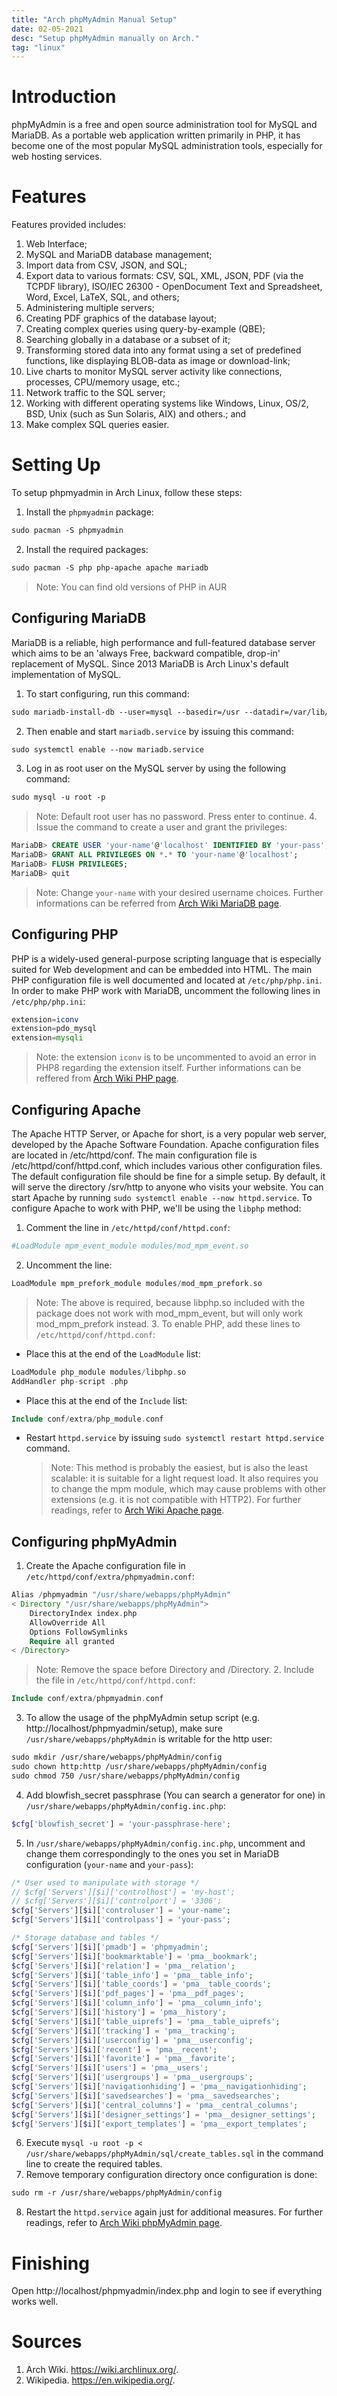 ```yaml
---
title: "Arch phpMyAdmin Manual Setup"
date: 02-05-2021
desc: "Setup phpMyAdmin manually on Arch."
tag: "linux"
---
```


# Introduction

phpMyAdmin is a free and open source administration tool for MySQL and MariaDB. As a portable web application written primarily in PHP, it has become one of the most popular MySQL administration tools, especially for web hosting services.

# Features

Features provided includes:

1. Web Interface;
2. MySQL and MariaDB database management;
3. Import data from CSV, JSON, and SQL;
4. Export data to various formats: CSV, SQL, XML, JSON, PDF (via the TCPDF library), ISO/IEC 26300 - OpenDocument Text and Spreadsheet, Word, Excel, LaTeX, SQL, and others;
5. Administering multiple servers;
6. Creating PDF graphics of the database layout;
7. Creating complex queries using query-by-example (QBE);
8. Searching globally in a database or a subset of it;
9. Transforming stored data into any format using a set of predefined functions, like displaying BLOB-data as image or download-link;
10. Live charts to monitor MySQL server activity like connections, processes, CPU/memory usage, etc.;
11. Network traffic to the SQL server;
12. Working with different operating systems like Windows, Linux, OS/2, BSD, Unix (such as Sun Solaris, AIX) and others.; and
13. Make complex SQL queries easier.

# Setting Up

To setup phpmyadmin in Arch Linux, follow these steps:

1. Install the `phpmyadmin` package:

```md
sudo pacman -S phpmyadmin
```

2. Install the required packages:

```md
sudo pacman -S php php-apache apache mariadb
```

> Note: You can find old versions of PHP in AUR

## Configuring MariaDB

MariaDB is a reliable, high performance and full-featured database server which aims to be an 'always Free, backward compatible, drop-in' replacement of MySQL. Since 2013 MariaDB is Arch Linux's default implementation of MySQL.

1. To start configuring, run this command:

```md
sudo mariadb-install-db --user=mysql --basedir=/usr --datadir=/var/lib/mysql
```

2. Then enable and start `mariadb.service` by issuing this command:

```md
sudo systemctl enable --now mariadb.service
```

3. Log in as root user on the MySQL server by using the following command:

```md
sudo mysql -u root -p
```

> Note: Default root user has no password. Press enter to continue. 4. Issue the command to create a user and grant the privileges:

```sql
MariaDB> CREATE USER 'your-name'@'localhost' IDENTIFIED BY 'your-pass';
MariaDB> GRANT ALL PRIVILEGES ON *.* TO 'your-name'@'localhost';
MariaDB> FLUSH PRIVILEGES;
MariaDB> quit
```

> Note: Change `your-name` with your desired username choices.
> Further informations can be referred from [Arch Wiki MariaDB page](https://wiki.archlinux.org/index.php/MariaDB).

## Configuring PHP

PHP is a widely-used general-purpose scripting language that is especially suited for Web development and can be embedded into HTML.
The main PHP configuration file is well documented and located at `/etc/php/php.ini`.
In order to make PHP work with MariaDB, uncomment the following lines in `/etc/php/php.ini`:

```php
extension=iconv
extension=pdo_mysql
extension=mysqli
```

> Note: the extension `iconv` is to be uncommented to avoid an error in PHP8 regarding the extension itself.
> Further informations can be reffered from [Arch Wiki PHP page](https://wiki.archlinux.org/index.php/PHP).

## Configuring Apache

The Apache HTTP Server, or Apache for short, is a very popular web server, developed by the Apache Software Foundation.
Apache configuration files are located in /etc/httpd/conf. The main configuration file is /etc/httpd/conf/httpd.conf, which includes various other configuration files. The default configuration file should be fine for a simple setup. By default, it will serve the directory /srv/http to anyone who visits your website.
You can start Apache by running `sudo systemctl enable --now httpd.service`.
To configure Apache to work with PHP, we'll be using the `libphp` method:

1. Comment the line in `/etc/httpd/conf/httpd.conf`:

```php
#LoadModule mpm_event_module modules/mod_mpm_event.so
```

2. Uncomment the line:

```php
LoadModule mpm_prefork_module modules/mod_mpm_prefork.so
```

> Note: The above is required, because libphp.so included with the package does not work with mod_mpm_event, but will only work mod_mpm_prefork instead. 3. To enable PHP, add these lines to `/etc/httpd/conf/httpd.conf`:

- Place this at the end of the `LoadModule` list:

```php
LoadModule php_module modules/libphp.so
AddHandler php-script .php
```

- Place this at the end of the `Include` list:

```php
Include conf/extra/php_module.conf
```

- Restart `httpd.service` by issuing `sudo systemctl restart httpd.service` command.
  > Note: This method is probably the easiest, but is also the least scalable: it is suitable for a light request load. It also requires you to change the mpm module, which may cause problems with other extensions (e.g. it is not compatible with HTTP2).
  > For further readings, refer to [Arch Wiki Apache page](https://wiki.archlinux.org/index.php/Apache_HTTP_Server).

## Configuring phpMyAdmin

1. Create the Apache configuration file in `/etc/httpd/conf/extra/phpmyadmin.conf`:

```php
Alias /phpmyadmin "/usr/share/webapps/phpMyAdmin"
< Directory "/usr/share/webapps/phpMyAdmin">
    DirectoryIndex index.php
    AllowOverride All
    Options FollowSymlinks
    Require all granted
< /Directory>
```

> Note: Remove the space before Directory and /Directory. 2. Include the file in `/etc/httpd/conf/httpd.conf`:

```php
Include conf/extra/phpmyadmin.conf
```

3. To allow the usage of the phpMyAdmin setup script (e.g. http://localhost/phpmyadmin/setup), make sure `/usr/share/webapps/phpMyAdmin` is writable for the http user:

```md
sudo mkdir /usr/share/webapps/phpMyAdmin/config
sudo chown http:http /usr/share/webapps/phpMyAdmin/config
sudo chmod 750 /usr/share/webapps/phpMyAdmin/config
```

4. Add blowfish_secret passphrase (You can search a generator for one) in `/usr/share/webapps/phpMyAdmin/config.inc.php`:

```php
$cfg['blowfish_secret'] = 'your-passphrase-here';
```

5. In `/usr/share/webapps/phpMyAdmin/config.inc.php`, uncomment and change them correspondingly to the ones you set in MariaDB configuration (`your-name` and `your-pass`):

```php
/* User used to manipulate with storage */
// $cfg['Servers'][$i]['controlhost'] = 'my-host';
// $cfg['Servers'][$i]['controlport'] = '3306';
$cfg['Servers'][$i]['controluser'] = 'your-name';
$cfg['Servers'][$i]['controlpass'] = 'your-pass';
```

```php
/* Storage database and tables */
$cfg['Servers'][$i]['pmadb'] = 'phpmyadmin';
$cfg['Servers'][$i]['bookmarktable'] = 'pma__bookmark';
$cfg['Servers'][$i]['relation'] = 'pma__relation';
$cfg['Servers'][$i]['table_info'] = 'pma__table_info';
$cfg['Servers'][$i]['table_coords'] = 'pma__table_coords';
$cfg['Servers'][$i]['pdf_pages'] = 'pma__pdf_pages';
$cfg['Servers'][$i]['column_info'] = 'pma__column_info';
$cfg['Servers'][$i]['history'] = 'pma__history';
$cfg['Servers'][$i]['table_uiprefs'] = 'pma__table_uiprefs';
$cfg['Servers'][$i]['tracking'] = 'pma__tracking';
$cfg['Servers'][$i]['userconfig'] = 'pma__userconfig';
$cfg['Servers'][$i]['recent'] = 'pma__recent';
$cfg['Servers'][$i]['favorite'] = 'pma__favorite';
$cfg['Servers'][$i]['users'] = 'pma__users';
$cfg['Servers'][$i]['usergroups'] = 'pma__usergroups';
$cfg['Servers'][$i]['navigationhiding'] = 'pma__navigationhiding';
$cfg['Servers'][$i]['savedsearches'] = 'pma__savedsearches';
$cfg['Servers'][$i]['central_columns'] = 'pma__central_columns';
$cfg['Servers'][$i]['designer_settings'] = 'pma__designer_settings';
$cfg['Servers'][$i]['export_templates'] = 'pma__export_templates';
```

6. Execute `mysql -u root -p < /usr/share/webapps/phpMyAdmin/sql/create_tables.sql` in the command line to create the required tables.
7. Remove temporary configuration directory once configuration is done:

```md
sudo rm -r /usr/share/webapps/phpMyAdmin/config
```

8. Restart the `httpd.service` again just for additional measures.
   For further readings, refer to [Arch Wiki phpMyAdmin page](https://wiki.archlinux.org/index.php/PhpMyAdmin).

# Finishing

Open http://localhost/phpmyadmin/index.php and login to see if everything works well.

# Sources

1. Arch Wiki. https://wiki.archlinux.org/.
2. Wikipedia. https://en.wikipedia.org/.
